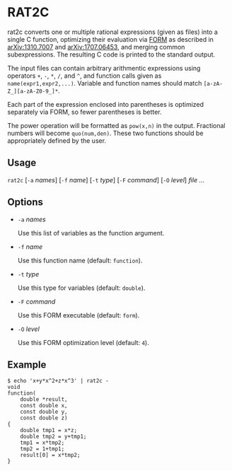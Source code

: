 # RAT2C

rat2c converts one or multiple rational expressions (given as
files) into a single C function, optimizing their evaluation
via [FORM] as described in [arXiv:1310.7007] and [arXiv:1707.06453],
and merging common subexpressions. The resulting C code is
printed to the standard output.

The input files can contain arbitrary arithmentic expressions
using operators `+`, `-`, `*`, `/`, and `^`, and function
calls given as `name(expr1,expr2,...)`. Variable and function
names should match `[a-zA-Z_][a-zA-Z0-9_]*`.

Each part of the expression enclosed into parentheses is
optimized separately via FORM, so fewer parentheses is
better.

The power operation will be formatted as `pow(x,n)` in the
output. Fractional numbers will become `quo(num,den)`. These
two functions should be appropriately defined by the user.

[FORM]: https://www.nikhef.nl/~form/maindir/maindir.html
[arXiv:1310.7007]: https://arxiv.org/abs/1310.7007
[arXiv:1707.06453]: https://arxiv.org/abs/1707.06453

## Usage

`rat2c` [`-a` *names*] [`-f` *name*] [`-t` *type*] [`-F` *command*] [`-O` *level*] *file* *...*

## Options

* `-a` *names*

    Use this list of variables as the function argument.

* `-f` *name*

    Use this function name (default: `function`).

* `-t` *type*

    Use this type for variables (default: `double`).

* `-F` *command*

    Use this FORM executable (default: `form`).

* `-O` *level*

    Use this FORM optimization level (default: `4`).

## Example

    $ echo 'x+y*x^2+z*x^3' | rat2c -
    void
    function(
        double *result,
        const double x,
        const double y,
        const double z)
    {
        double tmp1 = x*z;
        double tmp2 = y+tmp1;
        tmp1 = x*tmp2;
        tmp2 = 1+tmp1;
        result[0] = x*tmp2;
    }
